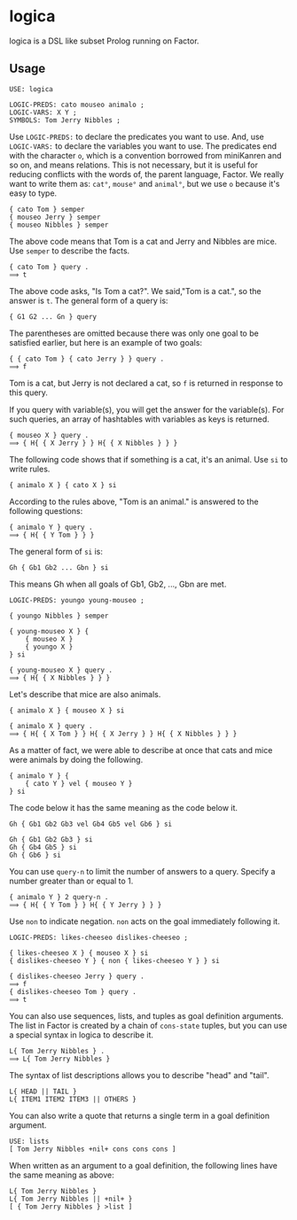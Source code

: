# logica

logica is a DSL like subset Prolog running on Factor.


## Usage

```
USE: logica

LOGIC-PREDS: cato mouseo animalo ;
LOGIC-VARS: X Y ;
SYMBOLS: Tom Jerry Nibbles ;
```
Use `LOGIC-PREDS:` to declare the predicates you want to use. And, use `LOGIC-VARS:` to declare the variables you want to use. The predicates end with the character `o`, which is a convention borrowed from miniKanren and so on, and means relations. This is not necessary, but it is useful for reducing conflicts with the words of, the parent language, Factor. We really want to write them as: `cat°`, `mouse°` and `animal°`, but we use `o` because it's easy to type.


```
{ cato Tom } semper
{ mouseo Jerry } semper
{ mouseo Nibbles } semper
```
The above code means that Tom is a cat and Jerry and Nibbles are mice. Use `semper` to describe the facts.

```
{ cato Tom } query .
⟹ t
```
The above code asks, "Is Tom a cat?". We said,"Tom is a cat.", so the answer is `t`. The general form of a query is: 
```
{ G1 G2 ... Gn } query
```
The parentheses are omitted because there was only one goal to be satisfied earlier, but here is an example of two goals:
```
{ { cato Tom } { cato Jerry } } query .
⟹ f
```
Tom is a cat, but Jerry is not declared a cat, so `f` is returned in response to this query.

If you query with variable(s), you will get the answer for the variable(s). For such queries, an array of hashtables with variables as keys is returned.
```
{ mouseo X } query .
⟹ { H{ { X Jerry } } H{ { X Nibbles } } }
```
The following code shows that if something is a cat, it's an animal. Use `si` to write rules.
```
{ animalo X } { cato X } si
```
According to the rules above, "Tom is an animal." is answered to the following questions:
```
{ animalo Y } query .
⟹ { H{ { Y Tom } } }
```
The general form of `si` is:
```
Gh { Gb1 Gb2 ... Gbn } si
```
This means Gh when all goals of Gb1, Gb2, ..., Gbn are met.
```
LOGIC-PREDS: youngo young-mouseo ;

{ youngo Nibbles } semper

{ young-mouseo X } {
    { mouseo X }
    { youngo X }
} si

{ young-mouseo X } query .
⟹ { H{ { X Nibbles } } }

```

Let's describe that mice are also animals.

```
{ animalo X } { mouseo X } si

{ animalo X } query .
⟹ { H{ { X Tom } } H{ { X Jerry } } H{ { X Nibbles } } }
```
As a matter of fact, we were able to describe at once that cats and mice were animals by doing the following.
```
{ animalo Y } {
    { cato Y } vel { mouseo Y }
} si
```
The code below it has the same meaning as the code below it.
```
Gh { Gb1 Gb2 Gb3 vel Gb4 Gb5 vel Gb6 } si
```
```
Gh { Gb1 Gb2 Gb3 } si
Gh { Gb4 Gb5 } si
Gh { Gb6 } si
```

You can use `query-n` to limit the number of answers to a query. Specify a number greater than or equal to 1.
```
{ animalo Y } 2 query-n .
⟹ { H{ { Y Tom } } H{ { Y Jerry } } }
```
Use `non` to indicate negation. `non` acts on the goal immediately following it.
```
LOGIC-PREDS: likes-cheeseo dislikes-cheeseo ;

{ likes-cheeseo X } { mouseo X } si
{ dislikes-cheeseo Y } { non { likes-cheeseo Y } } si

{ dislikes-cheeseo Jerry } query .
⟹ f
{ dislikes-cheeseo Tom } query .
⟹ t
```
You can also use sequences, lists, and tuples as goal definition arguments. The list in Factor is created by a chain of `cons-state` tuples, but you can use a special syntax in logica to describe it.
```
L{ Tom Jerry Nibbles } .
⟹ L{ Tom Jerry Nibbles }
```
The syntax of list descriptions allows you to describe "head" and "tail".
```
L{ HEAD || TAIL }
L{ ITEM1 ITEM2 ITEM3 || OTHERS }
```
You can also write a quote that returns a single term in a goal definition argument.
```
USE: lists
[ Tom Jerry Nibbles +nil+ cons cons cons ]
```
When written as an argument to a goal definition, the following lines have the same meaning as above:
```
L{ Tom Jerry Nibbles }
L{ Tom Jerry Nibbles || +nil+ }
[ { Tom Jerry Nibbles } >list ]
```

